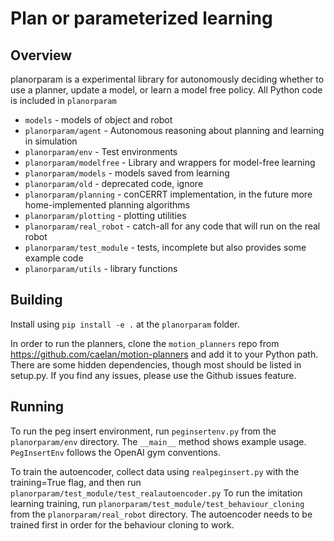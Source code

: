 #  Plan or parameterized learning

## Overview

planorparam is a experimental library for autonomously deciding whether to use a planner, 
update a model, or learn a model free policy. All Python code is included in `planorparam`
* `models` -  models of object and robot
* `planorparam/agent` - Autonomous reasoning about planning and learning in simulation 
* `planorparam/env` - Test environments
* `planorparam/modelfree` -  Library and wrappers for model-free learning
* `planorparam/models` - models saved from learning
* `planorparam/old` - deprecated code, ignore
* `planorparam/planning` - conCERRT implementation, in the future more home-implemented planning algorithms
* `planorparam/plotting` - plotting utilities
* `planorparam/real_robot` - catch-all for any code that will run on the real robot
* `planorparam/test_module` - tests, incomplete but also provides some example code
* `planorparam/utils` - library functions 




## Building
Install using `pip install -e .` at the `planorparam` folder. 

In order to run the planners, clone the `motion_planners` repo from https://github.com/caelan/motion-planners and add it to your Python path. 
There are some hidden dependencies, though most should be listed in setup.py. If you find any issues, please use the Github issues feature. 

## Running
To run the peg insert environment, run `peginsertenv.py` from the `planorparam/env` directory. The `__main__` method shows example usage. `PegInsertEnv` follows the OpenAI gym conventions. 

To train the autoencoder, collect data using `realpeginsert.py` with the training=True flag, and then run `planorparam/test_module/test_realautoencoder.py`
To run the imitation learning training, run 
`planorparam/test_module/test_behaviour_cloning` from the `planorparam/real_robot` directory. The autoencoder needs to be trained first in order for the behaviour cloning to work. 
